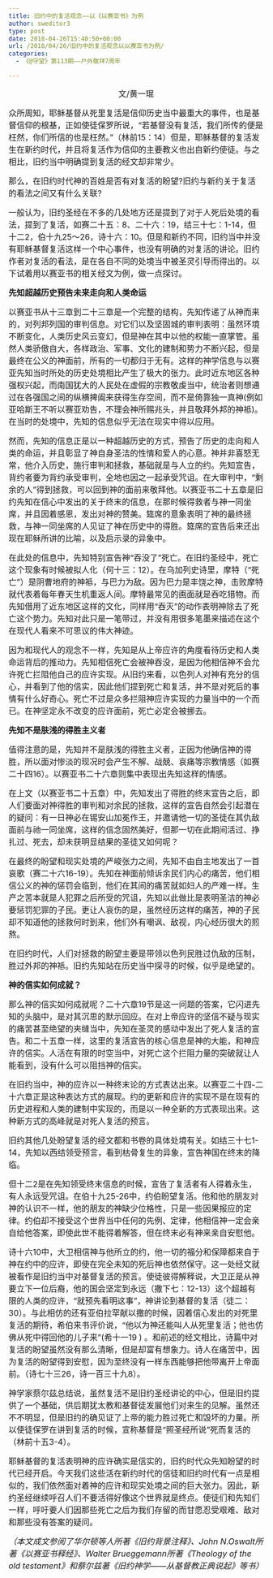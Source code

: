 ```yaml
---
title: 旧约中的复活观念——以《以赛亚书》为例
author: sweditor3
type: post
date: 2018-04-26T15:40:50+00:00
url: /2018/04/26/旧约中的复活观念以以赛亚书为例/
categories:
  - 《@守望》第113期——户外敬拜7周年

---
```

<p style="text-align: center;">
  <span style="font-size: 12pt;">文/黄一琨</span>
</p>

<span style="font-size: 12pt;">众所周知，耶稣基督从死里复活是信仰历史当中最重大的事件，也是基督信仰的根基，正如使徒保罗所说，“若基督没有复活，我们所传的便是枉然，你们所信的也是枉然。”（林前15：14）但是，耶稣基督的复活发生在新约时代，并且将复活作为信仰的主要教义也出自新约使徒。与之相比，旧约当中明确提到复活的经文却非常少。</span>

<span style="font-size: 12pt;">那么，在旧约时代神的百姓是否有对复活的盼望?旧约与新约关于复活的看法之间又有什么关联?</span>

<span style="font-size: 12pt;">一般认为，旧约圣经在不多的几处地方还是提到了对于人死后处境的看法，提到了复活，如赛二十五：8、二十六：19，结三十七：1-14，但十二2，伯十九25～26，诗十六：10。但是和新约不同，旧约当中并没有耶稣基督复活这样一个中心事件，也没有明确的对复活的讲论。旧约作者对复活的看法，是在各自不同的处境当中被圣灵引导而得出的。以下试着用以赛亚书的相关经文为例，做一点探讨。</span>

**<span style="font-size: 12pt;">先知超越历史预告未来走向和人类命运</span>**

<span style="font-size: 12pt;">以赛亚书从十三章到二十三章是一个完整的结构，先知传递了从神而来的，对列邦列国的审判信息。对它们以及坚固城的审判表明：虽然环境不断变化，人类历史风云变幻，但是神在其中以他的权能一直掌管。虽然人类骄傲自大，各样政治、军事、文化的建制和势力不断兴起，但是最终在公义的神面前，所有的一切都归于无有。这样的神学信息与以赛亚先知当时所处的历史处境相比产生了极大的张力。此时近东地区各种强权兴起，而南国犹大的人民处在虚假的宗教敬虔当中，统治者则想通过在各强国之间的纵横捭阖来获得生存空间，而不是倚靠独一真神(例如亚哈斯王不听以赛亚劝告，不理会神所赐兆头，并且敬拜外邦的神袛)。在当时的处境中，先知的信息似乎无法在现实中得以应用。</span>

<span style="font-size: 12pt;">然而，先知的信息正是以一种超越历史的方式，预告了历史的走向和人类的命运，并且彰显了神自身圣洁的性情和爱人的心意。神并非喜怒无常，他介入历史，施行审判和拯救，基础就是与人立的约。先知宣告，背约者要为背约承受审判，全地也因之一起承受咒诅。在大审判中，“剩余的人”得到拯救，可以回到神的面前来敬拜他。以赛亚书二十五章是旧约先知在信心中发出的关于终末的信息，在那时候得救者与神一同坐席，并且因着感恩，发出对神的赞美。筵席的意象表明了神的最终拯救，与神一同坐席的人见证了神在历史中的得胜。筵席的宣告后来还出现在耶稣所讲的比喻，以及启示录的异象中。</span>

<span style="font-size: 12pt;">在此处的信息中，先知特别宣告神“吞没了”死亡。在旧约圣经中，死亡这个现象有时候被拟人化（何十三：12）。在乌加列史诗里，摩特（“死亡”）是阴曹地府的神袛，与巴力为敌。因为巴力是丰饶之神，击败摩特就代表着每年春天生机重返人间。摩特最常见的画面就是吞吃猎物。而先知借用了近东地区这样的文化，同样用“吞灭”的动作表明神除去了死亡这个势力。先知对此只是一笔带过，并没有用很多笔墨来描述在这个在现代人看来不可思议的伟大神迹。</span>

<span style="font-size: 12pt;">因为和现代人的观念不一样，先知是从上帝应许的角度看待历史和人类命运背后的推动力。先知相信死亡会被神吞没，是因为他相信神不会允许死亡拦阻他自己的应许实现。从旧约来看，以色列人对神有充分的信心，并看到了他的信实，因此他们提到死亡和复活，并不是对死后的事情有什么好奇心。死亡不过是众多拦阻神应许实现的力量当中的一个而已。在神坚定永不改变的应许面前，死亡必定会被挪去。</span>

**<span style="font-size: 12pt;">先知不是肤浅的得胜主义者</span>**

<span style="font-size: 12pt;">值得注意的是，先知并不是肤浅的得胜主义者，正因为他确信神的得胜，所以面对惨淡的现况时会产生不解、战兢、哀痛等宗教情感（如赛二十四16）。以赛亚书二十六章则集中表现出先知这样的情感。</span>

<span style="font-size: 12pt;">在上文（以赛亚书二十五章）中，先知发出了得胜的终末宣告之后，即人们要面对神得胜的审判和对余民的拯救，这样的宣告自然会引起潜在的疑问：有一日神必在锡安山加冕作王，并邀请他一切的圣徒在其仇敌面前与祂一同坐席，这样的信念固然美好，但那一切在此期间活过、挣扎过、死去，却未获明显结果的圣徒又如何呢？</span>

<span style="font-size: 12pt;">在最终的盼望和现实处境的严峻张力之间，先知不由自主地发出了一首哀歌（赛二十六16-19）。先知在神面前倾诉余民们内心的痛苦，他们相信公义的神的惩罚会临到，他们在其间的痛苦就如妇人的产难一样。生产之苦本就是人犯罪之后所受的咒诅，先知以此做比是表明圣洁的神必要惩罚犯罪的子民。更让人哀伤的是，虽然经历这样的痛苦，神的子民却不知道他的拯救何时到来，他们外有嘲讽、敌视，内心经历很大的煎熬。</span>

<span style="font-size: 12pt;">在旧约时代，人们对拯救的盼望主要是带领以色列民胜过仇敌的压制，胜过外邦的神袛。旧约先知站在历史当中探寻的时候，似乎是绝望的。</span>

**<span style="font-size: 12pt;">神的信实如何成就？</span>**

<span style="font-size: 12pt;">那么神的信实如何成就呢？二十六章19节是这一问题的答案，它闪进先知的头脑中，是对其沉思的默示回应。在对上帝应许的坚信不疑与现实的痛苦甚至绝望的夹缝当中，先知在圣灵的感动中发出了死人复活的宣告。和二十五章一样，这里的复活宣告的核心信息是神的大能，和神应许的信实。人活在有限的时空当中，对死亡这个拦阻力量的突破就让人能看到，没有什么可以阻挡神的信实。</span>

<span style="font-size: 12pt;">在旧约当中，神的应许以一种终末论的方式表达出来。以赛亚二十四-二十六章正是这种表达方式的展现。约的更新和应许的实现不是在现有的历史进程和人类的建制中实现的，而是以一种全新的方式表现出来。这种新方式的高峰就是对死人复活的预言。</span>

<span style="font-size: 12pt;">旧约其他几处盼望复活的经文都和书卷的具体处境有关。如结三十七1-14，先知以西结领受预言，看到枯骨复生的异象，宣告神国在终末的降临。</span>

<span style="font-size: 12pt;">但十二2是在先知领受终末信息的时候，宣告了复活者有人得着永生，有人永远受咒诅。在伯十九25-26中，约伯盼望复活。他和他的朋友对神的认识不一样，他的朋友的神缺少位格性，只是一些因果报应的定律。约伯却不接受这个世界当中任何的先例、定律，他相信神一定会亲自给他答案，即使此世不能得着解答，但在终末必有神来亲自安慰他。</span>

<span style="font-size: 12pt;">诗十六10中，大卫相信神与他所立的约，他一切的福分和保障都来自于神在约中的应许，即使在完全未知的死后神也依然保守。这一处经文就被看作是旧约当中对基督复活的预言。使徒彼得解释说，大卫正是从神要立下一位后裔，他的国会坚定到永远（撒下七：12-13）这个超越有限的人类的应许，“就预先看明这事”，神讲论到基督的复活（徒二：30）。与此相仿的还有亚伯拉罕献以撒的时候，因着信心发出的对死里复活的期待，希伯来书评价说，“他以为神还能叫人从死里复活；他也仿佛从死中得回他的儿子来”(希十一19 ) 。和前述的经文相比，诗篇中对复活的盼望虽然没有那么清晰，但是却富有想象力。诗人在痛苦中，因为复活的盼望得到安慰，因为至终没有一样东西能够把他带离开上帝面前。（诗七十三26，诗一百三十九8）。</span>

<span style="font-size: 12pt;">神学家蔡尔兹总结说，虽然复活不是旧约圣经讲论的中心，但是旧约提供了一个基础，供后期犹太教和基督徒发展他们对来生的见解。虽然还不不明显，但是旧约的确见证了上帝的能力胜过死亡和毁坏的力量。所以使徒保罗在讲到复活的时候，宣称基督是“照圣经所说”死而复活的（林前十五3-4）。</span>

<span style="font-size: 12pt;">耶稣基督的复活表明神的应许确实是信实的，旧约时代众先知盼望的时代已经开启。今天我们这些活在新约时代的信徒和旧约时代有一点是相似的，我们依然面对着神的应许和现实处境之间的巨大张力。因此，新约圣经继续呼召人们不要活得好像这个世界就是终点。使徒们和先知们一样，呼吁要人们因那些死亡之后为我们存留的而甘愿忍受艰难、敌对和那些没有答案的疑问。</span>

_<span style="font-size: 12pt;">（本文成文参阅了华尔顿等人所著《旧约背景注释》、John N.Oswalt所著《以赛亚书释经》、Walter Brueggemann所著《Theology of the old testament》和蔡尔兹著《旧约神学——从基督教正典说起》等书）</span>_

&nbsp;

&nbsp;